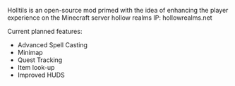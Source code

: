 Holltils is an open-source mod primed with the idea of enhancing the player experience on the Minecraft server hollow realms
IP: hollowrealms.net

Current planned features:
- Advanced Spell Casting
- Minimap
- Quest Tracking
- Item look-up
- Improved HUDS
